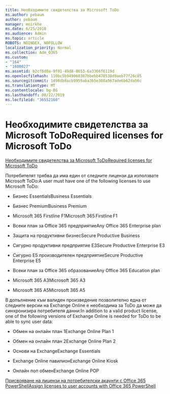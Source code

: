 ```yaml
---
title: Необходимите свидетелства за Microsoft ToDo
ms.author: pebaum
author: pebaum
manager: mnirkhe
ms.date: 6/25/2018
ms.audience: Admin
ms.topic: article
ROBOTS: NOINDEX, NOFOLLOW
localization_priority: Normal
ms.collection: Adm_O365
ms.custom:
- "164"
- "1600027"
ms.assetid: b2cf6d0a-9f01-49d8-8653-6a3366f6119d
ms.openlocfilehash: 110bc5b949060387bbebb478538d9aeb77f26c85
ms.sourcegitcommit: 1d98db8acb9959aba3b5e308a567ade6b62da56c
ms.translationtype: MT
ms.contentlocale: bg-BG
ms.lasthandoff: 08/22/2019
ms.locfileid: "36552160"
---
```

# <a name="required-licenses-for-microsoft-todo"></a><span data-ttu-id="3c0e7-102">Необходимите свидетелства за Microsoft ToDo</span><span class="sxs-lookup"><span data-stu-id="3c0e7-102">Required licenses for Microsoft ToDo</span></span>

[<span data-ttu-id="3c0e7-103">Необходимите свидетелства за Microsoft ToDo</span><span class="sxs-lookup"><span data-stu-id="3c0e7-103">Required licenses for Microsoft ToDo</span></span>](https://support.office.com/article/381e9d1b-c500-49b5-973e-890fd86528d7.aspx)
  
<span data-ttu-id="3c0e7-104">Потребителят трябва да има един от следните лицензи да използвате Microsoft ToDo:</span><span class="sxs-lookup"><span data-stu-id="3c0e7-104">A user must have one of the following licenses to use Microsoft ToDo:</span></span>
  
- <span data-ttu-id="3c0e7-105">Бизнес Essentials</span><span class="sxs-lookup"><span data-stu-id="3c0e7-105">Business Essentials</span></span>

- <span data-ttu-id="3c0e7-106">Бизнес Premium</span><span class="sxs-lookup"><span data-stu-id="3c0e7-106">Business Premium</span></span>

- <span data-ttu-id="3c0e7-107">Microsoft 365 Firstline F1</span><span class="sxs-lookup"><span data-stu-id="3c0e7-107">Microsoft 365 Firstline F1</span></span>

- <span data-ttu-id="3c0e7-108">Всеки план за Office 365 предприятие</span><span class="sxs-lookup"><span data-stu-id="3c0e7-108">Any Office 365 Enterprise plan</span></span>

- <span data-ttu-id="3c0e7-109">Защита на продуктивни бизнес</span><span class="sxs-lookup"><span data-stu-id="3c0e7-109">Secure Productive Business</span></span>

- <span data-ttu-id="3c0e7-110">Сигурно продуктивни предприятие E3</span><span class="sxs-lookup"><span data-stu-id="3c0e7-110">Secure Productive Enterprise E3</span></span>

- <span data-ttu-id="3c0e7-111">Сигурно Е5 производителен предприятие</span><span class="sxs-lookup"><span data-stu-id="3c0e7-111">Secure Productive Enterprise E5</span></span>

- <span data-ttu-id="3c0e7-112">Всеки план за Office 365 образование</span><span class="sxs-lookup"><span data-stu-id="3c0e7-112">Any Office 365 Education plan</span></span>

- <span data-ttu-id="3c0e7-113">Microsoft 365 А3</span><span class="sxs-lookup"><span data-stu-id="3c0e7-113">Microsoft 365 A3</span></span>

- <span data-ttu-id="3c0e7-114">Microsoft 365 А5</span><span class="sxs-lookup"><span data-stu-id="3c0e7-114">Microsoft 365 A5</span></span>

<span data-ttu-id="3c0e7-115">В допълнение към валиден произведение позволително една от следните версии на Exchange Online е необходима за ToDo да може да синхронизира потребителя данни:</span><span class="sxs-lookup"><span data-stu-id="3c0e7-115">In addition to a valid product license, one of the following versions of Exchange Online is needed for ToDo to be able to sync user data:</span></span>
  
- <span data-ttu-id="3c0e7-116">Обмен на онлайн план 1</span><span class="sxs-lookup"><span data-stu-id="3c0e7-116">Exchange Online Plan 1</span></span>

- <span data-ttu-id="3c0e7-117">Обмен на онлайн план 2</span><span class="sxs-lookup"><span data-stu-id="3c0e7-117">Exchange Online Plan 2</span></span>

- <span data-ttu-id="3c0e7-118">Основи на Exchange</span><span class="sxs-lookup"><span data-stu-id="3c0e7-118">Exchange Essentials</span></span>

- <span data-ttu-id="3c0e7-119">Exchange Online павилион</span><span class="sxs-lookup"><span data-stu-id="3c0e7-119">Exchange Online Kiosk</span></span>

- <span data-ttu-id="3c0e7-120">Онлайн поп обмен</span><span class="sxs-lookup"><span data-stu-id="3c0e7-120">Exchange Online POP</span></span>

[<span data-ttu-id="3c0e7-121">Присвояване на лицензи на потребителски акаунти с Office 365 PowerShell</span><span class="sxs-lookup"><span data-stu-id="3c0e7-121">Assign licenses to user accounts with Office 365 PowerShell</span></span>](https://docs.microsoft.com/office365/enterprise/powershell/assign-licenses-to-user-accounts-with-office-365-powershell )
  